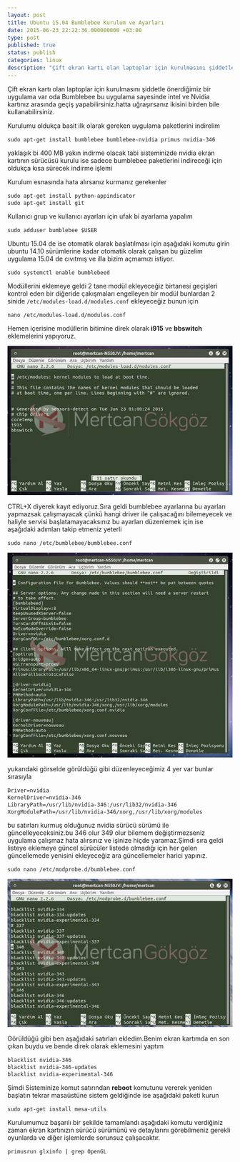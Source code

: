 ```yaml
---
layout: post
title: Ubuntu 15.04 Bumblebee Kurulum ve Ayarları
date: 2015-06-23 22:22:36.000000000 +03:00
type: post
published: true
status: publish
categories: linux
description: "Çift ekran kartı olan laptoplar için kurulmasını şiddetle önerdiğimiz bir uygulama var oda Bumblebee bu uygulama sayesinde intel"
---
```


Çift ekran kartı olan laptoplar için kurulmasını şiddetle önerdiğimiz bir uygulama var oda Bumblebee bu uygulama sayesinde intel ve Nvidia kartınız arasında geçiş yapabilirsiniz.hatta uğraşırsanız ikisini birden bile kullanabilirsiniz.

Kurulumu oldukça basit ilk olarak gereken uygulama paketlerini indirelim

    sudo apt-get install bumblebee bumblebee-nvidia primus nvidia-346

yaklaşık bi 400 MB yakın indirme olacak tabi sisteminizde nvidia ekran kartının sürücüsü kurulu ise sadece bumblebee paketlerini indireceği için oldukça kısa sürecek indirme işlemi

Kurulum esnasında hata alırsanız kurmanız gerekenler

    sudo apt-get install python-appindicator
    sudo apt-get install git

Kullanıcı grup ve kullanıcı ayarları için ufak bi ayarlama yapalım

    sudo adduser bumblebee $USER

Ubuntu 15.04 de ise otomatik olarak başlatılması için aşağıdaki komutu girin ubuntu 14.10 sürümlerine kadar otomatik olarak çalışan bu güzelim uygulama 15.04 de cıvıtmış ve illa bizim açmamızı istiyor.

    sudo systemctl enable bumblebeed

Modüllerini eklemeye geldi 2 tane modül ekleyeceğiz birtanesi geçişleri kontrol eden bir diğeride çakışmaları engelleyen bir modül bunlardan 2 sinide `/etc/modules-load.d/modules.conf` ekleyeceğiz bunun için

    nano /etc/modules-load.d/modules.conf

Hemen içerisine modüllerin bitimine direk olarak **i915** ve **bbswitch** eklemelerini yapıyoruz.

![modulesgorsel1](/assets/modulesgorsel1.png)

CTRL+X diyerek kayıt ediyoruz.Sıra geldi bumblebee ayarlarına bu ayarları yapmazsak çalışmayacak çünkü hangi driver ile çalışacağını bilemeyecek ve haliyle servisi başlatamayacaksınız bu ayarları düzenlemek için ise aşağıdaki adımları takip etmeniz yeterli

    sudo nano /etc/bumblebee/bumblebee.conf

![bumblebeegorsel1](/assets/bumblebeegorsel1.png)

yukarıdaki görselde görüldüğü gibi düzenleyeceğimiz 4 yer var bunlar sırasıyla

    Driver=nvidia
    KernelDriver=nvidia-346
    LibraryPath=/usr/lib/nvidia-346:/usr/lib32/nvidia-346
    XorgModulePath=/usr/lib/nvidia-346/xorg,/usr/lib/xorg/modules

bu satırları kurmuş olduğunuz nvidia sürücü sürümü ile güncelleyeceksiniz.bu 346 olur 349 olur bilemem değiştirmezseniz uygulama çalışmaz hata alırsınız ve işinize hiçde yaramaz.Şimdi sıra geldi listeye eklemeye güncel sürücüler listede olmadığı için her gelen güncellemede yenisini ekleyeceğiz ara güncellemeler harici yapınız.

    sudo nano /etc/modprobe.d/bumblebee.conf

![bumblebeegorsel2](/assets/bumblebeegorsel2.png)

Görüldüğü gibi ben aşağıdaki satırları ekledim.Benim ekran kartımda en son çıkan buydu ve bende direk olarak eklemesini yaptım

    blacklist nvidia-346
    blacklist nvidia-346-updates
    blacklist nvidia-experimental-346

Şimdi Sisteminize komut satırından **reboot** komutunu vererek yeniden başlatın tekrar masaüstüne sistem geldiğinde ise aşağıdaki paketi kurun

    sudo apt-get install mesa-utils

Kurulumumuz başarılı bir şekilde tamamlandı aşağıdaki komutu verdiğiniz zaman ekran kartınızın sürücü sürümünü ve detaylarını görebilmeniz gerekli oyunlarda ve diğer işlemlerde sorunsuz çalışacaktır.

    primusrun glxinfo | grep OpenGL
